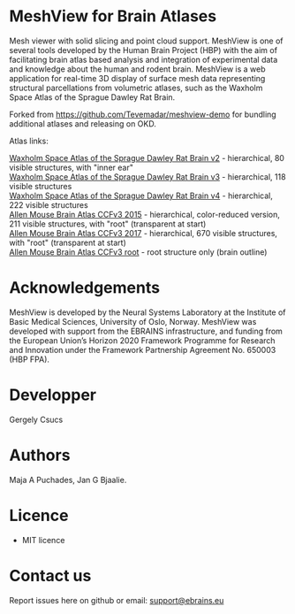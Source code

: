 # MeshView for Brain Atlases
Mesh viewer with solid slicing and point cloud support.
MeshView is one of several tools developed by the Human Brain Project (HBP) with the aim of facilitating brain atlas based analysis and integration of experimental data and knowledge about the human and rodent brain. MeshView is a web application for real-time 3D display of surface mesh data representing structural parcellations from volumetric atlases, such as the Waxholm Space Atlas of the Sprague Dawley Rat Brain.

Forked from https://github.com/Tevemadar/meshview-demo for bundling additional atlases and releasing on OKD.

Atlas links:

[Waxholm Space Atlas of the Sprague Dawley Rat Brain v2](https://meshview.apps.hbp.eu/?atlas=WHS_SD_Rat_v2_39um) - hierarchical, 80 visible structures, with "inner ear"  
[Waxholm Space Atlas of the Sprague Dawley Rat Brain v3](https://meshview.apps.hbp.eu/?atlas=WHS_SD_Rat_v3_39um) - hierarchical, 118 visible structures  
[Waxholm Space Atlas of the Sprague Dawley Rat Brain v4](https://meshview.apps.hbp.eu/?atlas=WHS_SD_Rat_v4_39um) - hierarchical, 222 visible structures  
[Allen Mouse Brain Atlas CCFv3 2015](https://meshview.apps.hbp.eu/?atlas=ABA_Mouse_CCFv3_2015_25um) - hierarchical, color-reduced version, 211 visible structures, with "root" (transparent at start)  
[Allen Mouse Brain Atlas CCFv3 2017](https://meshview.apps.hbp.eu/?atlas=ABA_Mouse_CCFv3_2017_25um) - hierarchical, 670 visible structures, with "root" (transparent at start)  
[Allen Mouse Brain Atlas CCFv3 root](https://meshview.apps.hbp.eu/?atlas=AMBA_CCFv3_root) - root structure only (brain outline)


# Acknowledgements
MeshView is developed by the Neural Systems Laboratory at the Institute of Basic Medical Sciences, University of Oslo, Norway. MeshView was developed with support from the EBRAINS infrastructure, and funding from the European Union’s Horizon 2020 Framework Programme for Research and Innovation under the Framework Partnership Agreement No. 650003 (HBP FPA).

# Developper
Gergely Csucs

# Authors
 Maja A Puchades, Jan G Bjaalie. 

# Licence
- MIT licence

# Contact us
Report issues here on github or email: support@ebrains.eu
